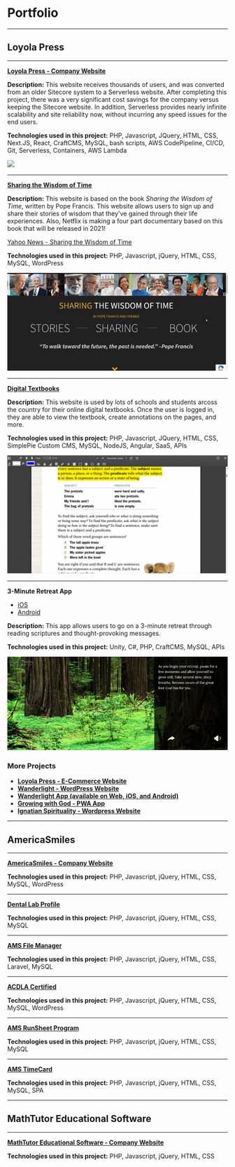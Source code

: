 # Portfolio

---

## Loyola Press
---

**[Loyola Press - Company Website](https://www.loyolapress.com/)**

**Description:** 
This website receives thousands of users, and was converted from an older Sitecore system to a Serverless website. After completing this project, there was a very significant cost savings for the company versus keeping the Sitecore website. In addition, Serverless provides nearly infinite scalability and site reliability now, without incurring any speed issues for the end users.

**Technologies used in this project:** PHP, Javascript, JQuery, HTML, CSS, Next.JS, React, CraftCMS, MySQL, bash scripts, AWS CodePipeline, CI/CD, Git, Serverless, Containers, AWS Lambda

[<img src="images/website-loyolapress-2.gif?raw=true"/>](https://www.loyolapress.com/)

---
**[Sharing the Wisdom of Time](https://sharingwisdomoftime.com/)**

**Description:** 
This website is based on the book *Sharing the Wisdom of Time*, written by Pope Francis. This website allows users to sign up and share their stories of wisdom that they've gained through their life experiences. Also, Netflix is making a four part documentary based on this book that will be released in 2021!

[Yahoo News - Sharing the Wisdom of Time](https://news.yahoo.com/pope-francis-book-sharing-wisdom-110017389.html)

**Technologies used in this project:** PHP, Javascript, jQuery, HTML, CSS, MySQL, WordPress

[<img src="images/website-swot.gif?raw=true"/>](https://sharingwisdomoftime.com/)

---
**[Digital Textbooks](https://digital.loyolapress.com/)**

**Description:** 
This website is used by lots of schools and students arcoss the country for their online digital textbooks. Once the user is logged in, they are able to view the textbook, create annotations on the pages, and more. 

**Technologies used in this project:** PHP, Javascript, JQuery, HTML, CSS, SimplePie Custom CMS, MySQL, NodeJS, Angular, SaaS, APIs

[<img src="images/website-digitaltextbooks-lp.gif?raw=true"/>](https://digital.loyolapress.com/)

---
**3-Minute Retreat App**

- [iOS](https://apps.apple.com/us/app/3-minute-retreat/id323368405)
- [Android](https://play.google.com/store/apps/details?id=com.ThreeMinuteRetreat&hl=en_US&gl=US)

**Description:** 
This app allows users to go on a 3-minute retreat through reading scriptures and thought-provoking messages. 

**Technologies used in this project:** Unity, C#, PHP, CraftCMS, MySQL, APIs

<img src="images/app-3mr.gif?raw=true"/>

### More Projects
- **[Loyola Press - E-Commerce Website](https://store.loyolapress.com/)**
- **[Wanderlight - WordPress Website](https://www.wanderlightgame.com/)**
- **[Wanderlight App (available on Web, iOS, and Android)](https://login.wanderlightgame.com/login)**
- **[Growing with God - PWA App](https://app.growingwithgod.com/)**
- **[Ignatian Spirituality - Wordpress Website](https://www.ignatianspirituality.com/)**

---

## AmericaSmiles
---

**[AmericaSmiles - Company Website](https://www.americasmiles.com/)**

**Technologies used in this project:** PHP, Javascript, jQuery, HTML, CSS, MySQL, WordPress

---

**[Dental Lab Profile](http://www.dentallabprofile.com/)**

**Technologies used in this project:** PHP, Javascript, jQuery, HTML, CSS, MySQL

---

**[AMS File Manager](http://beta.amsdti.com/)**

**Technologies used in this project:** PHP, Javascript, jQuery, HTML, CSS, Laravel, MySQL

---

**[ACDLA Certified](https://acdlacertified.com/)**

**Technologies used in this project:** PHP, Javascript, jQuery, HTML, CSS, MySQL, WordPress

---

**[AMS RunSheet Program](http://amsdti.com/runs/)**

**Technologies used in this project:** PHP, Javascript, jQuery, HTML, CSS, MySQL

---

**[AMS TimeCard](https://amstimecard.com/)**

**Technologies used in this project:** PHP, Javascript, jQuery, HTML, CSS, MySQL, SPA

---

## MathTutor Educational Software
---

**[MathTutor Educational Software - Company Website](https://www.mathtutor.com/)**

**Technologies used in this project:** PHP, Javascript, jQuery, HTML, CSS



